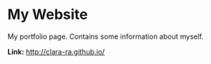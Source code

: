 # My Website
My portfolio page. Contains some information about myself.

**Link:** http://clara-ra.github.io/


